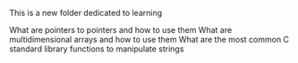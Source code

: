 This is a new folder dedicated to learning

What are pointers to pointers and how to use them
What are multidimensional arrays and how to use them
What are the most common C standard library functions to manipulate strings